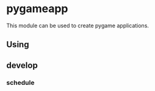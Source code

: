# pygameapp
This module can be used to create pygame applications.


## Using


## develop

### schedule

